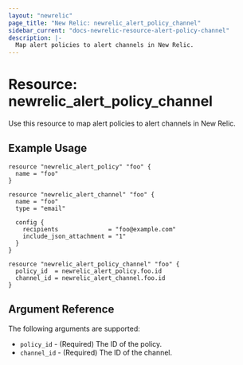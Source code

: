 ```yaml
---
layout: "newrelic"
page_title: "New Relic: newrelic_alert_policy_channel"
sidebar_current: "docs-newrelic-resource-alert-policy-channel"
description: |-
  Map alert policies to alert channels in New Relic.
---
```


# Resource: newrelic\_alert\_policy\_channel

Use this resource to map alert policies to alert channels in New Relic.

## Example Usage

```hcl
resource "newrelic_alert_policy" "foo" {
  name = "foo"
}

resource "newrelic_alert_channel" "foo" {
  name = "foo"
  type = "email"

  config {
    recipients              = "foo@example.com"
    include_json_attachment = "1"
  }
}

resource "newrelic_alert_policy_channel" "foo" {
  policy_id  = newrelic_alert_policy.foo.id
  channel_id = newrelic_alert_channel.foo.id
}
```

## Argument Reference

The following arguments are supported:

  * `policy_id` - (Required) The ID of the policy.
  * `channel_id` - (Required) The ID of the channel.
